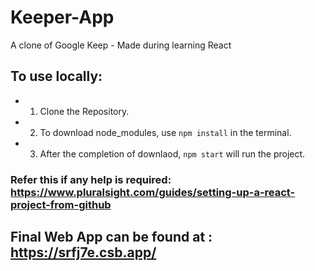 # Keeper-App
A clone of Google Keep - Made during learning React

## To use locally:
  - 1. Clone the Repository.
  - 2. To download node_modules, use ```npm install``` in the terminal.
  - 3. After the completion of downlaod, ```npm start``` will run the project.
  
  ###  Refer this if any help is required: https://www.pluralsight.com/guides/setting-up-a-react-project-from-github 

## Final Web App can be found at : https://srfj7e.csb.app/
